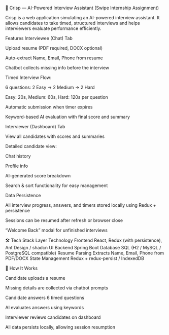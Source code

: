 🎯 Crisp — AI-Powered Interview Assistant (Swipe Internship Assignment)

Crisp is a web application simulating an AI-powered interview assistant. It allows candidates to take timed, structured interviews and helps interviewers evaluate performance efficiently.


Features
Interviewee (Chat) Tab

Upload resume (PDF required, DOCX optional)

Auto-extract Name, Email, Phone from resume

Chatbot collects missing info before the interview

Timed Interview Flow:

6 questions: 2 Easy → 2 Medium → 2 Hard

Easy: 20s, Medium: 60s, Hard: 120s per question

Automatic submission when timer expires

Keyword-based AI evaluation with final score and summary

Interviewer (Dashboard) Tab

View all candidates with scores and summaries

Detailed candidate view:

Chat history

Profile info

AI-generated score breakdown

Search & sort functionality for easy management

Data Persistence

All interview progress, answers, and timers stored locally using Redux + persistence

Sessions can be resumed after refresh or browser close

“Welcome Back” modal for unfinished interviews



🛠 Tech Stack
Layer	Technology
Frontend	React, Redux (with persistence), Ant Design / shadcn UI
Backend	Spring Boot
Database	SQL (H2 / MySQL / PostgreSQL compatible)
Resume Parsing	Extracts Name, Email, Phone from PDF/DOCX
State Management	Redux + redux-persist / IndexedDB

🚀 How It Works

Candidate uploads a resume

Missing details are collected via chatbot prompts

Candidate answers 6 timed questions

AI evaluates answers using keywords

Interviewer reviews candidates on dashboard

All data persists locally, allowing session resumption
